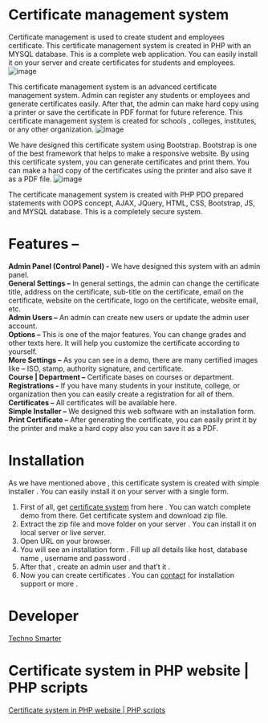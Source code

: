 # Certificate management system
Certificate management is used to create student and employees certificate. This certificate management system is created in PHP with an MYSQL database. 
This is a complete web application. You can easily install it on your server and create certificates for students and employees. 
![image](https://user-images.githubusercontent.com/41726733/209444517-c31b3b61-480e-43e6-ae12-397ee1bac4b5.png)

This certificate management system is an advanced certificate management system. Admin can register any students or employees and generate certificates easily. 
After that, the admin can make hard copy using a printer or save the certificate in PDF format for future reference. This certificate management system is created for schools , colleges, institutes, or any other organization. 
![image](https://user-images.githubusercontent.com/41726733/209444520-1ccf50e1-bdeb-448a-a007-b1ed9a7087af.png)

We have designed this certificate system using Bootstrap. Bootstrap is one of the best framework that helps to make a responsive website.
By using this certificate system, you can generate certificates and print them. You can make a hard copy of the certificates using the printer and also save it as a PDF file.
![image](https://user-images.githubusercontent.com/41726733/209444527-1a83f8a8-1923-47f8-b06d-5dde76439850.png)

The certificate management system is created with PHP PDO prepared statements with OOPS concept, AJAX, JQuery, HTML, CSS, Bootstrap, JS, and MYSQL database. This is a completely secure system.
# Features – 
<strong>Admin Panel (Control Panel)  -</strong>  We have designed this system with an admin panel. <br>
<strong> General Settings –</strong> In general settings, the admin can change the certificate title, address on the certificate, sub-title on the certificate,
email on the certificate, website on the certificate, logo on the certificate, website email, etc.<br>
<strong>Admin Users –</strong> An admin can create new users or update the admin user account.<br>
<strong>Options – </strong> This is one of the major features. You can change grades and other texts here. 
It will help you customize the certificate according to yourself.<br>
<strong>More Settings –</strong> As you can see in a demo, there are many certified images like – ISO, stamp, authority signature, and certificate. <br>
<strong>Course | Department –</strong> Certificate bases on courses or department. <br>
<strong>Registrations  -</strong>  If you have many students in your institute, college, or organization then you can easily create a registration for all of them. <br>
<strong>Certificates –</strong> All certificates will be available here. <br>
<strong>Simple Installer –</strong> We designed this web software with an installation form. <br>
<strong>Print Certificate –</strong> After generating the certificate, you can easily print it by the printer and make a hard copy also you can save it as a PDF.<br>
# Installation  
As we have mentioned above , this certificate system is created with simple installer . You can easily install it on your server with a single form. <br>
1.	First of all, get <a href="https://technosmarter.com/item/certificate-system-in-php-website">certificate system</a> from here . You can watch complete demo from there. Get certificate system and download zip file. <br>
2.	Extract the zip file and move folder on your server . You can install it on local server or live server. <br>
3.	Open URL on your browser. <br>
4.	You will see an installation form . Fill up all details like host, database name , username and password . <br>
5.	After that , create an admin user and that’t it . <br>
6.	Now you can create certificates . You can  <a href="https://technosmarter.com">contact</a> for installation support or more . <br>
 # Developer 
 <a href="https://technosmarter.com">Techno Smarter </a>
 # Certificate system in PHP website | PHP scripts
 <a href="https://technosmarter.com/item/certificate-system-in-php-website">Certificate system in PHP website | PHP scripts</a>
 
